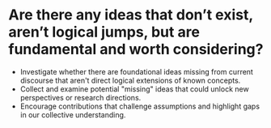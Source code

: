 # Are there any ideas that don’t exist, aren’t logical jumps, but are fundamental and worth considering?
- Investigate whether there are foundational ideas missing from current discourse that aren't direct logical extensions of known concepts.
- Collect and examine potential "missing" ideas that could unlock new perspectives or research directions.
- Encourage contributions that challenge assumptions and highlight gaps in our collective understanding.
